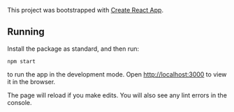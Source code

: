 This project was bootstrapped with [Create React App](https://github.com/facebook/create-react-app).

## Running

Install the package as standard, and then run:

    npm start

to run the app in the development mode. Open [http://localhost:3000](http://localhost:3000) to view it in the browser.

The page will reload if you make edits. You will also see any lint errors in the console.
